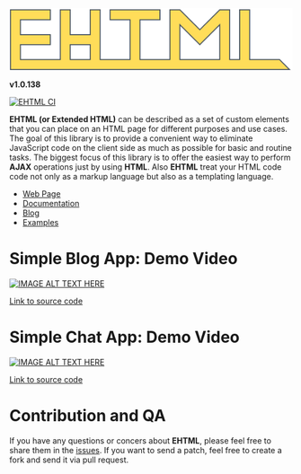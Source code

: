 <img src="https://raw.githubusercontent.com/Guseyn/logos/master/ehtml.svg?sanitize=true">

**v1.0.138**

[![EHTML CI](https://github.com/Guseyn/EHTML/actions/workflows/ehtml.yml/badge.svg?branch=master)](https://github.com/Guseyn/EHTML/actions/workflows/ehtml.yml)

**EHTML (or Extended HTML)** can be described as a set of custom elements that you can place on an HTML page for different purposes and use cases. The goal of this library is to provide a convenient way to eliminate JavaScript code on the client side as much as possible for basic and routine tasks. The biggest focus of this library is to offer the easiest way to perform **AJAX** operations just by using **HTML**. Also **EHTML** treat your HTML code code not only as a markup language but also as a templating language.

- [Web Page](https://e-html.org)
- [Documentation](https://e-html.org/html/documentation.html)
- [Blog](https://e-html.org/html/blog.html)
- [Examples](https://e-html.org/html/examples.html)

# Simple Blog App: Demo Video

[![IMAGE ALT TEXT HERE](https://img.youtube.com/vi/dzrW3D_yIrc/0.jpg)](https://www.youtube.com/watch?v=dzrW3D_yIrc)

[Link to source code](https://github.com/Guseyn/ehtml-simple-blog-app)

# Simple Chat App: Demo Video

[![IMAGE ALT TEXT HERE](https://img.youtube.com/vi/iaP3Y4SW0MY/0.jpg)](https://www.youtube.com/watch?v=iaP3Y4SW0MY)

[Link to source code](https://github.com/Guseyn/ehtml-simple-chat-app)

# Contribution and QA

If you have any questions or concers about **EHTML**, please feel free to share them in the [issues](https://github.com/Guseyn/EHTML/issues). If you want to send a patch, feel free to create a fork and send it via pull request.
